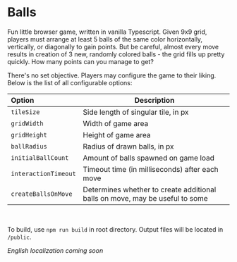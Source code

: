 # Balls

Fun little browser game, written in vanilla Typescript. Given 9x9 grid, players must arrange at least 5 balls of the same color horizontally, vertically, or diagonally to gain points. But be careful, almost every move results in creation of 3 new, randomly colored balls - the grid fills up pretty quickly. How many points can you manage to get?

There's no set objective. Players may configure the game to their liking. Below is the list of all configurable options:

| Option                | Description                                                                   |
|:----------------------|-------------------------------------------------------------------------------|
| `tileSize`            | Side length of singular tile, in px                                           |
| `gridWidth`           | Width of game area                                                            |
| `gridHeight`          | Height of game area                                                           |
| `ballRadius`          | Radius of drawn balls, in px                                                  |
| `initialBallCount`    | Amount of balls spawned on game load                                          |
| `interactionTimeout`  | Timeout time (in milliseconds) after each move                                |
| `createBallsOnMove`   | Determines whether to create additional balls on move, may be useful to some  |

<br>

To build, use `npm run build` in root directory. Output files will be located in `/public`.

*English localization coming soon*
